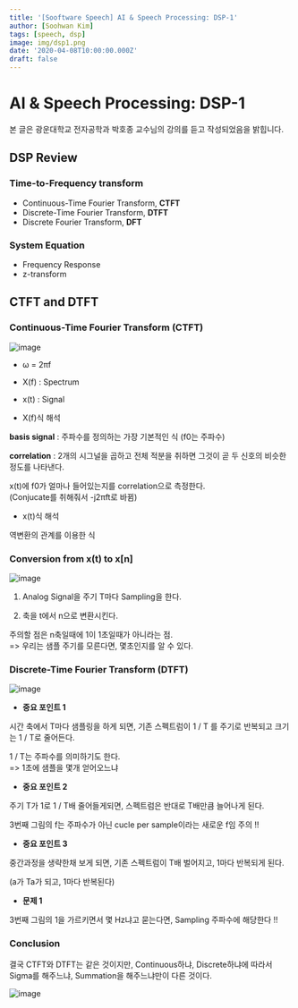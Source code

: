 ```yaml
---
title: '[Sooftware Speech] AI & Speech Processing: DSP-1'
author: [Soohwan Kim]
tags: [speech, dsp]
image: img/dsp1.png
date: '2020-04-08T10:00:00.000Z'
draft: false
---
```


# AI & Speech Processing: DSP-1
  
  
본 글은 광운대학교 전자공학과 박호종 교수님의 강의를 듣고 작성되었음을 밝힙니다.  
  
## DSP Review  
  
### Time-to-Frequency transform

* Continuous-Time Fourier Transform, **CTFT**
* Discrete-Time Fourier Transform, **DTFT**
* Discrete Fourier Transform, **DFT**

### System Equation
  
* Frequency Response
* z-transform
  
## CTFT and DTFT
  
### Continuous-Time Fourier Transform (CTFT)

![image](https://user-images.githubusercontent.com/42150335/78560266-d08f7200-7850-11ea-930a-c4dc16410ccf.png)
  
* ω = 2πf
  
* X(f) : Spectrum
  
* x(t) : Signal
  
* X(f)식 해석  
  
**basis signal**  : 주파수를 정의하는 가장 기본적인 식 (f0는 주파수)  
  
**correlation** : 2개의 시그널을 곱하고 전체 적분을 취하면 그것이 곧 두 신호의 비슷한 정도를 나타낸다.  
  
x(t)에 f0가 얼마나 들어있는지를 correlation으로 측정한다.  
(Conjucate를 취해줘서 -j2πft로 바뀜)  
  
* x(t)식 해석
  
역변환의 관계를 이용한 식
  
### Conversion from x(t) to x[n]

![image](https://user-images.githubusercontent.com/42150335/78560292-ddac6100-7850-11ea-8c23-e7da693d1bfd.png)
  
1. Analog Signal을 주기 T마다 Sampling을 한다.  
  
2. 축을 t에서 n으로 변환시킨다.  
  
주의할 점은 n축일때에 1이 1초일때가 아니라는 점.  
=> 우리는 샘플 주기를 모른다면, 몇초인지를 알 수 있다.  
  
### Discrete-Time Fourier Transform (DTFT)  
  
![image](https://user-images.githubusercontent.com/42150335/78560748-86f35700-7851-11ea-865e-7946c84988a6.png)
  
* **중요 포인트 1**  
  
시간 축에서 T마다 샘플링을 하게 되면, 기존 스펙트럼이 1 / T 를 주기로 반복되고 크기는 1 / T로 줄어든다.  
  
1 / T는 주파수를 의미하기도 한다.  
=> 1초에 샘플을 몇개 얻어오느냐  
  
* **중요 포인트 2**  
  
주기 T가 1로 1 / T배 줄어들게되면, 스펙트럼은 반대로 T배만큼 늘어나게 된다.  
  
3번째 그림의 f는 주파수가 아닌 cucle per sample이라는 새로운 f임 주의 !!  
  
* **중요 포인트 3**

중간과정을 생략한채 보게 되면, 기존 스펙트럼이 T배 벌어지고, 1마다 반복되게 된다.  
  
(a가 Ta가 되고, 1마다 반복된다)
  
* **문제 1**  
  
3번째 그림의 1을 가르키면서 몇 Hz냐고 묻는다면, Sampling 주파수에 해당한다 !!  
  
### Conclusion

결국 CTFT와 DTFT는 같은 것이지만, Continuous하냐, Discrete하냐에 따라서 Sigma를 해주느냐, Summation을 해주느냐만이 다른 것이다.  
  
![image](https://user-images.githubusercontent.com/42150335/78562135-d9ce0e00-7853-11ea-8fa4-64d5969a5a3d.png)  
  





